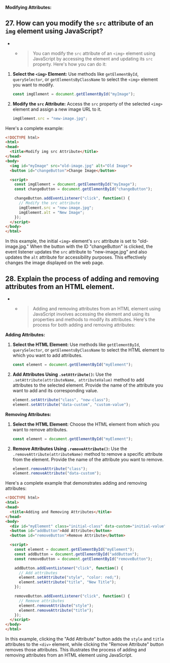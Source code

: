 **Modifying Attributes:**

## 27. How can you modify the `src` attribute of an `img` element using JavaScript?

- - > You can modify the `src` attribute of an `<img>` element using JavaScript by accessing the element and updating its `src` property. Here's how you can do it:

1. **Select the `<img>` Element:**
   Use methods like `getElementById`, `querySelector`, or `getElementsByClassName` to select the `<img>` element you want to modify.

   ```javascript
   const imgElement = document.getElementById("myImage");
   ```

2. **Modify the `src` Attribute:**
   Access the `src` property of the selected `<img>` element and assign a new image URL to it.

   ```javascript
   imgElement.src = "new-image.jpg";
   ```

Here's a complete example:

```html
<!DOCTYPE html>
<html>
<head>
  <title>Modify img src Attribute</title>
</head>
<body>
  <img id="myImage" src="old-image.jpg" alt="Old Image">
  <button id="changeButton">Change Image</button>

  <script>
    const imgElement = document.getElementById("myImage");
    const changeButton = document.getElementById("changeButton");

    changeButton.addEventListener("click", function() {
      // Modify the src attribute
      imgElement.src = "new-image.jpg";
      imgElement.alt = "New Image";
    });
  </script>
</body>
</html>
```

In this example, the initial `<img>` element's `src` attribute is set to "old-image.jpg." When the button with the ID "changeButton" is clicked, the event listener updates the `src` attribute to "new-image.jpg" and also updates the `alt` attribute for accessibility purposes. This effectively changes the image displayed on the web page.

## 28. Explain the process of adding and removing attributes from an HTML element.

- - > Adding and removing attributes from an HTML element using JavaScript involves accessing the element and using its properties and methods to modify its attributes. Here's the process for both adding and removing attributes:

**Adding Attributes:**

1. **Select the HTML Element:**
   Use methods like `getElementById`, `querySelector`, or `getElementsByClassName` to select the HTML element to which you want to add attributes.

   ```javascript
   const element = document.getElementById("myElement");
   ```

2. **Add Attributes Using `.setAttribute()`:**
   Use the `.setAttribute(attributeName, attributeValue)` method to add attributes to the selected element. Provide the name of the attribute you want to add and its corresponding value.

   ```javascript
   element.setAttribute("class", "new-class");
   element.setAttribute("data-custom", "custom-value");
   ```

**Removing Attributes:**

1. **Select the HTML Element:**
   Choose the HTML element from which you want to remove attributes.

   ```javascript
   const element = document.getElementById("myElement");
   ```

2. **Remove Attributes Using `.removeAttribute()`:**
   Use the `.removeAttribute(attributeName)` method to remove a specific attribute from the element. Provide the name of the attribute you want to remove.

   ```javascript
   element.removeAttribute("class");
   element.removeAttribute("data-custom");
   ```

Here's a complete example that demonstrates adding and removing attributes:

```html
<!DOCTYPE html>
<html>
<head>
  <title>Adding and Removing Attributes</title>
</head>
<body>
  <div id="myElement" class="initial-class" data-custom="initial-value">Element</div>
  <button id="addButton">Add Attribute</button>
  <button id="removeButton">Remove Attribute</button>

  <script>
    const element = document.getElementById("myElement");
    const addButton = document.getElementById("addButton");
    const removeButton = document.getElementById("removeButton");

    addButton.addEventListener("click", function() {
      // Add attributes
      element.setAttribute("style", "color: red;");
      element.setAttribute("title", "New Title");
    });

    removeButton.addEventListener("click", function() {
      // Remove attributes
      element.removeAttribute("style");
      element.removeAttribute("title");
    });
  </script>
</body>
</html>
```

In this example, clicking the "Add Attribute" button adds the `style` and `title` attributes to the `<div>` element, while clicking the "Remove Attribute" button removes those attributes. This illustrates the process of adding and removing attributes from an HTML element using JavaScript.
